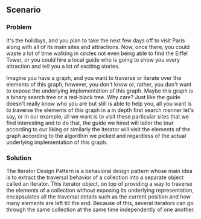 ## Scenario

### Problem

It's the holidays, and you plan to take the next few days off to visit Paris along with all of its main sites and attractions.  Now, once there, you could waste a lot of time walking in circles not even being able to find the Eiffel Tower, or you could hire a local guide who is going to show you every attraction and tell you a lot of exciting stories.  

Imagine you have a graph, and you want to traverse or iterate over the elements of this graph, however, you don't know or, rather, you don't want to expose the underlying implementation of this graph. Maybe this graph is a binary search tree or a red-black tree. Why care?  Just like the guide doesn't really know who you are but still is able to help you, all you want is to traverse the elements of this graph in a in depth first search manner let's say, or in our example, all we want is to visit these particular sites that we find interesting and to do that, the guide we hired will tailor the tour according to our liking or similarly the iterator will visit the elements of the graph according to the algorithm we picked and regardless of the actual underlying implementation of this graph.

### Solution

The Iterator Design Pattern is a behavioral design pattern whose main idea is to extract the traversal behavior of a collection into a separate object called an iterator. This iterator object, on top of providing a way to traverse the elements of a collection without exposing its underlying representation, encapsulates all the traversal details such as the current position and how many elements are left till the end. Because of this, several iterators can go through the same collection at the same time independently of one another.  

